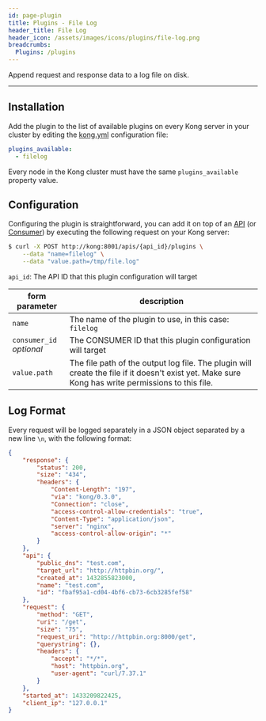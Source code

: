 ```yaml
---
id: page-plugin
title: Plugins - File Log
header_title: File Log
header_icon: /assets/images/icons/plugins/file-log.png
breadcrumbs:
  Plugins: /plugins
---
```


Append request and response data to a log file on disk.

---

## Installation

Add the plugin to the list of available plugins on every Kong server in your cluster by editing the [kong.yml][configuration] configuration file:

```yaml
plugins_available:
  - filelog
```

Every node in the Kong cluster must have the same `plugins_available` property value.

## Configuration

Configuring the plugin is straightforward, you can add it on top of an [API][api-object] (or [Consumer][consumer-object]) by executing the following request on your Kong server:

```bash
$ curl -X POST http://kong:8001/apis/{api_id}/plugins \
    --data "name=filelog" \
    --data "value.path=/tmp/file.log"
```

`api_id`: The API ID that this plugin configuration will target

form parameter                     | description
 ---                          | ---
`name`                        | The name of the plugin to use, in this case: `filelog`
`consumer_id`<br>*optional*   | The CONSUMER ID that this plugin configuration will target
`value.path`                        | The file path of the output log file. The plugin will create the file if it doesn't exist yet. Make sure Kong has write permissions to this file.

[api-object]: /docs/{{site.data.kong_latest.version}}/admin-api/#api-object
[configuration]: /docs/{{site.data.kong_latest.version}}/configuration
[consumer-object]: /docs/{{site.data.kong_latest.version}}/admin-api/#consumer-object

## Log Format

Every request will be logged separately in a JSON object separated by a new line `\n`, with the following format:

```json
{
    "response": {
        "status": 200,
        "size": "434",
        "headers": {
            "Content-Length": "197",
            "via": "kong/0.3.0",
            "Connection": "close",
            "access-control-allow-credentials": "true",
            "Content-Type": "application/json",
            "server": "nginx",
            "access-control-allow-origin": "*"
        }
    },
    "api": {
        "public_dns": "test.com",
        "target_url": "http://httpbin.org/",
        "created_at": 1432855823000,
        "name": "test.com",
        "id": "fbaf95a1-cd04-4bf6-cb73-6cb3285fef58"
    },
    "request": {
        "method": "GET",
        "uri": "/get",
        "size": "75",
        "request_uri": "http://httpbin.org:8000/get",
        "querystring": {},
        "headers": {
            "accept": "*/*",
            "host": "httpbin.org",
            "user-agent": "curl/7.37.1"
        }
    },
    "started_at": 1433209822425,
    "client_ip": "127.0.0.1"
}
```
